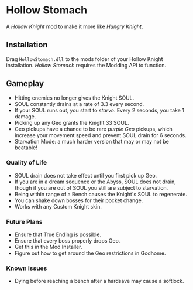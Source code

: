 # Hollow Stomach
A *Hollow Knight* mod to make it more like *Hungry Knight*.

## Installation
Drag ```HollowStomach.dll``` to the mods folder of your Hollow Knight installation. *Hollow Stomach* requires the Modding API to function.

## Gameplay
- Hitting enemies no longer gives the Knight SOUL.
- SOUL constantly drains at a rate of 3.3 every second.
- If your SOUL runs out, you start to *starve*. Every 2 seconds, you take 1 damage.
- Picking up any Geo grants the Knight 33 SOUL.
- Geo pickups have a chance to be rare *purple Geo* pickups, which increase your movement speed and prevent SOUL drain for 6 seconds.
- Starvation Mode: a much harder version that may or may not be beatable!

### Quality of Life
- SOUL drain does not take effect until you first pick up Geo.
- If you are in a dream sequence or the Abyss, SOUL does not drain, though if you are out of SOUL you still are subject to starvation.
- Being within range of a Bench causes the Knight's SOUL to regenerate.
- You can shake down bosses for their pocket change. 
- Works with any Custom Knight skin.

### Future Plans
- Ensure that True Ending is possible.
- Ensure that every boss properly drops Geo.
- Get this in the Mod Installer.
- Figure out how to get around the Geo restrictions in Godhome.

### Known Issues
- Dying before reaching a bench after a hardsave may cause a softlock.
